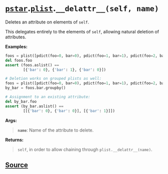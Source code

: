 # [`pstar`](./pstar.md).[`plist`](./pstar_plist.md).`__delattr__(self, name)`

Deletes an attribute on elements of `self`.

This delegates entirely to the elements of `self`, allowing natural
deletion of attributes.

**Examples:**
```python
foos = plist([pdict(foo=0, bar=0), pdict(foo=1, bar=1), pdict(foo=2, bar=0)])
del foos.foo
assert (foos.aslist() ==
        [{'bar': 0}, {'bar': 1}, {'bar': 0}])

# Deletion works on grouped plists as well:
foos = plist([pdict(foo=0, bar=0), pdict(foo=1, bar=1), pdict(foo=2, bar=0)])
by_bar = foos.bar.groupby()

# Assignment to an existing attribute:
del by_bar.foo
assert (by_bar.aslist() ==
        [[{'bar': 0}, {'bar': 0}], [{'bar': 1}]])
```

**Args:**

>    **`name`**: Name of the attribute to delete.

**Returns:**

>    `self`, in order to allow chaining through `plist.__delattr__(name)`.



## [Source](../pstar/pstar.py#L2277-L2311)